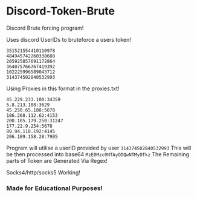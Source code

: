 # Discord-Token-Brute

Discord Brute forcing program!


Uses discord UserIDs to bruteforce a users token!

```216347725325795329
351521554410110978
484945742260338688
205925857691172864
364075766767419392
102225996589043712
314374502840532993
```

Using Proxies in this format in the proxies.txt!
```
45.229.233.100:34359
5.8.213.108:3629
45.250.65.188:5678
186.208.112.62:4153
200.105.179.250:31247
177.22.9.254:5678
80.94.118.192:4145
206.189.158.28:7905
```

Program will utilise a userID provided by user
``` 314374502840532993 ``` 
This will be then processed into base64
``` MzE0Mzc0NTAyODQwNTMyOTkz ```
The Remaining parts of Token are Generated Via Regex!

Socks4/http/socks5 Working! 

### Made for Educational Purposes!
